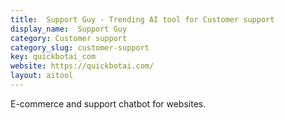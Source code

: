 ```yaml
---
title:  Support Guy - Trending AI tool for Customer support
display_name:  Support Guy
category: Customer support
category_slug: customer-support
key: quickbotai_com
website: https://quickbotai.com/
layout: aitool
---
```


E-commerce and support chatbot for websites.
